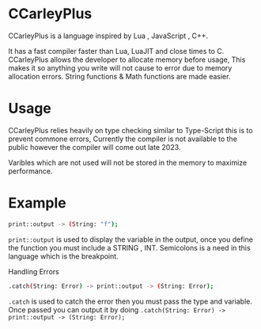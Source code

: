 # CCarleyPlus

CCarleyPlus is a language inspired by Lua , JavaScript , C++.

It has a fast compiler faster than Lua, LuaJIT and close times to C. CCarleyPlus allows the developer to allocate memory before usage, This makes it so anything you write will not cause to error due to memory allocation errors. String functions & Math functions are made easier.


# Usage

CCarleyPlus relies heavily on type checking similar to Type-Script this is to prevent commone errors, Currently the compiler is not available to the public however the compiler will come out late 2023.

Varibles which are not used will not be stored in the memory to maximize performance.

# Example

```sh
print::output -> (String: "f");
```
`print::output` is used to display the variable in the output, once you define the function you must include a STRING , INT. Semicolons is a need in this language which is the breakpoint.

Handling Errors

```sh
.catch(String: Error) -> print::output -> (String: Error);
```
`.catch` is used to catch the error then you must pass the type and variable. Once passed you can output it by doing `.catch(String: Error) -> print::output -> (String: Error);` 

